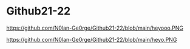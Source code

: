 # Github21-22

https://github.com/N0lan-Ge0rge/Github21-22/blob/main/heyooo.PNG

https://github.com/N0lan-Ge0rge/Github21-22/blob/main/heyo.PNG
